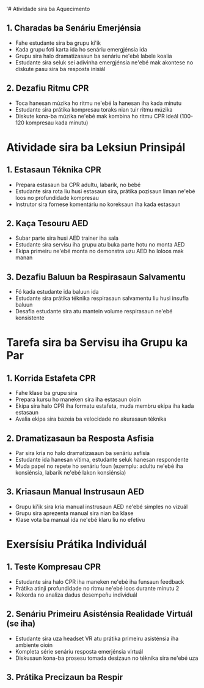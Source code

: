 '# Atividade sira ba Aquecimento 

## 1. Charadas ba Senáriu Emerjénsia 
- Fahe estudante sira ba grupu ki'ik 
- Kada grupu foti karta ida ho senáriu emergjénsia ida
- Grupu sira halo dramatizasaun ba senáriu ne'ebé labele koalia
- Estudante sira seluk sei adivinha emergjénsia ne'ebé mak akontese no diskute pasu sira ba resposta inisiál 

## 2. Dezafiu Ritmu CPR 
- Toca hanesan múzika ho ritmu ne'ebé la hanesan iha kada minutu
- Estudante sira prátika kompresau toraks nian tuir ritmu múzika
- Diskute kona-ba múzika ne'ebé mak kombina ho ritmu CPR ideál (100-120 kompresau kada minutu)

# Atividade sira ba Leksiun Prinsipál 

## 1. Estasaun Téknika CPR 
- Prepara estasaun ba CPR adultu, labarik, no bebé
- Estudante sira rota liu husi estasaun sira, prátika pozisaun liman ne'ebé loos no profundidade kompresau
- Instrutor sira fornese komentáriu no koreksaun iha kada estasaun 

## 2. Kaça Tesouru AED 
- Subar parte sira husi AED trainer iha sala
- Estudante sira servisu iha grupu atu buka parte hotu no monta AED
- Ekipa primeiru ne'ebé monta no demonstra uzu AED ho loloos mak manan

## 3. Dezafiu Baluun ba Respirasaun Salvamentu 
- Fó kada estudante ida baluun ida
- Estudante sira prátika téknika respirasaun salvamentu liu husi insufla baluun
- Desafia estudante sira atu mantein volume respirasaun ne'ebé konsistente

# Tarefa sira ba Servisu iha Grupu ka Par 

## 1. Korrida Estafeta CPR 
- Fahe klase ba grupu sira
- Prepara kursu ho maneken sira iha estasaun oioin
- Ekipa sira halo CPR iha formatu estafeta, muda membru ekipa iha kada estasaun
- Avalia ekipa sira bazeia ba velocidade no akurasaun téknika 

## 2. Dramatizasaun ba Resposta Asfisia 
- Par sira kria no halo dramatizasaun ba senáriu asfisia
- Estudante ida hanesan vítima, estudante seluk hanesan respondente
- Muda papel no repete ho senáriu foun (ezemplu: adultu ne'ebé iha konsiénsia, labarik ne'ebé lakon konsiénsia)

## 3. Kriasaun Manual Instrusaun AED 
- Grupu ki'ik sira kria manual instrusaun AED ne'ebé simples no vizuál
- Grupu sira aprezenta manual sira nian ba klase
- Klase vota ba manual ida ne'ebé klaru liu no efetivu

# Exersísiu Prátika Individuál 

## 1. Teste Kompresau CPR 
- Estudante sira halo CPR iha maneken ne'ebé iha funsaun feedback
- Prátika atinji profundidade no ritmu ne'ebé loos durante minutu 2
- Rekorda no analiza dadus desempeñu individuál 

## 2. Senáriu Primeiru Asisténsia Realidade Virtuál (se iha)
- Estudante sira uza headset VR atu prátika primeiru asisténsia iha ambiente oioin
- Kompleta série senáriu resposta emerjénsia virtuál
- Diskusaun kona-ba prosesu tomada desizaun no téknika sira ne'ebé uza

## 3. Prátika Precizaun ba Respir